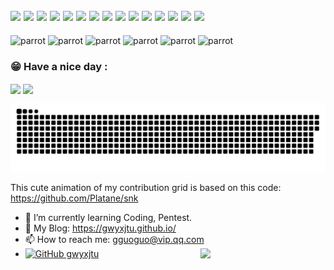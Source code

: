 <h2>
<img src="https://emojis.slackmojis.com/emojis/images/1547582922/5197/party_blob.gif?1547582922" width="50"/>
<img src="https://emojis.slackmojis.com/emojis/images/1547582922/5197/party_blob.gif?1547582922" width="50"/>
<img src="https://emojis.slackmojis.com/emojis/images/1547582922/5197/party_blob.gif?1547582922" width="50"/>
  <img src="https://emojis.slackmojis.com/emojis/images/1547582922/5197/party_blob.gif?1547582922" width="50"/>
  <img src="https://emojis.slackmojis.com/emojis/images/1547582922/5197/party_blob.gif?1547582922" width="50"/>
  <img src="https://emojis.slackmojis.com/emojis/images/1547582922/5197/party_blob.gif?1547582922" width="50"/>
  <img src="https://emojis.slackmojis.com/emojis/images/1547582922/5197/party_blob.gif?1547582922" width="50"/>
  <img src="https://emojis.slackmojis.com/emojis/images/1547582922/5197/party_blob.gif?1547582922" width="50"/>
  <img src="https://emojis.slackmojis.com/emojis/images/1547582922/5197/party_blob.gif?1547582922" width="50"/>
  <img src="https://emojis.slackmojis.com/emojis/images/1547582922/5197/party_blob.gif?1547582922" width="50"/>
  <img src="https://emojis.slackmojis.com/emojis/images/1547582922/5197/party_blob.gif?1547582922" width="50"/>
  <img src="https://emojis.slackmojis.com/emojis/images/1547582922/5197/party_blob.gif?1547582922" width="50"/>
  <img src="https://emojis.slackmojis.com/emojis/images/1547582922/5197/party_blob.gif?1547582922" width="50"/>
  <img src="https://emojis.slackmojis.com/emojis/images/1547582922/5197/party_blob.gif?1547582922" width="50"/>
  <img src="https://emojis.slackmojis.com/emojis/images/1547582922/5197/party_blob.gif?1547582922" width="50"/>
</h2>

![parrot](https://cultofthepartyparrot.com/parrots/hd/parrot.gif)
![parrot](https://cultofthepartyparrot.com/parrots/hd/parrot.gif)
![parrot](https://cultofthepartyparrot.com/parrots/hd/parrot.gif)
![parrot](https://cultofthepartyparrot.com/parrots/hd/parrot.gif)
![parrot](https://cultofthepartyparrot.com/parrots/hd/parrot.gif)
![parrot](https://cultofthepartyparrot.com/parrots/hd/parrot.gif)

<h3>😁  Have a nice day  :</h3>

<p>
<img align="center" src="https://github-readme-stats.vercel.app/api?username=gwyxjtu&show_icons=true&theme=radical"/>
<img align="center" src="https://github-readme-stats.vercel.app/api/top-langs/?username=gwyxjtu&theme=radical&layout=compact" />
</p>

![github contribution grid snake animation](https://github.com/gwyxjtu/gwyxjtu/blob/main/github-user-contribution.svg)

This cute animation of my contribution grid is based on this code: https://github.com/Platane/snk

- 🌱 I’m currently learning Coding, Pentest.
- 👀 My Blog: https://gwyxjtu.github.io/
- 📫 How to reach me: gguoguo@vip.qq.com
- [![GitHub gwyxjtu](https://img.shields.io/github/followers/gwyxjtu?label=follower%20github&style=flat-square)](https://github.com/gwyxjtu)
  <img align='right' src="https://profile-counter.glitch.me/gwyxjtu/count.svg" width="200">
